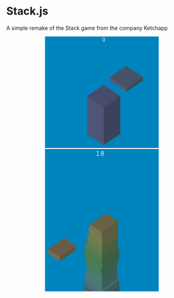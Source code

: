 # Stack.js
A simple remake of the Stack game from the company Ketchapp

<p align="center">
  <img width="300" heigth="300" src="1.png">
  <img width="300" heigth="300" src="2.png">
</p>
